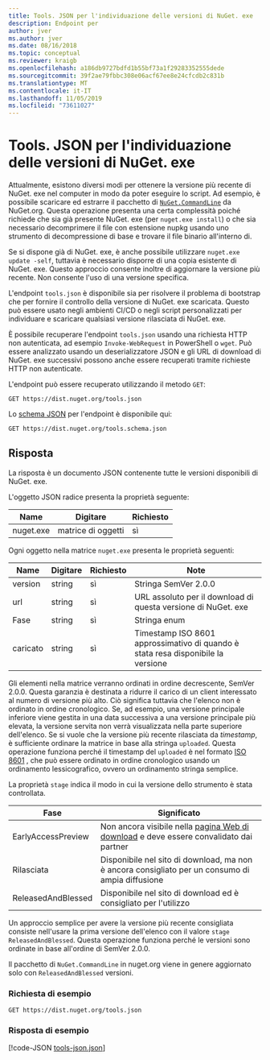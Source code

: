 ```yaml
---
title: Tools. JSON per l'individuazione delle versioni di NuGet. exe
description: Endpoint per
author: jver
ms.author: jver
ms.date: 08/16/2018
ms.topic: conceptual
ms.reviewer: kraigb
ms.openlocfilehash: a186db9727bdfd1b55bf73a1f29283352555dede
ms.sourcegitcommit: 39f2ae79fbbc308e06acf67ee8e24cfcdb2c831b
ms.translationtype: MT
ms.contentlocale: it-IT
ms.lasthandoff: 11/05/2019
ms.locfileid: "73611027"
---
```

# <a name="toolsjson-for-discovering-nugetexe-versions"></a>Tools. JSON per l'individuazione delle versioni di NuGet. exe

Attualmente, esistono diversi modi per ottenere la versione più recente di NuGet. exe nel computer in modo da poter eseguire lo script. Ad esempio, è possibile scaricare ed estrarre il pacchetto di [`NuGet.CommandLine`](https://www.nuget.org/packages/NuGet.CommandLine/) da NuGet.org. Questa operazione presenta una certa complessità poiché richiede che sia già presente NuGet. exe (per `nuget.exe install`) o che sia necessario decomprimere il file con estensione nupkg usando uno strumento di decompressione di base e trovare il file binario all'interno di.

Se si dispone già di NuGet. exe, è anche possibile utilizzare `nuget.exe update -self`, tuttavia è necessario disporre di una copia esistente di NuGet. exe. Questo approccio consente inoltre di aggiornare la versione più recente. Non consente l'uso di una versione specifica.

L'endpoint `tools.json` è disponibile sia per risolvere il problema di bootstrap che per fornire il controllo della versione di NuGet. exe scaricata. Questo può essere usato negli ambienti CI/CD o negli script personalizzati per individuare e scaricare qualsiasi versione rilasciata di NuGet. exe.

È possibile recuperare l'endpoint `tools.json` usando una richiesta HTTP non autenticata, ad esempio `Invoke-WebRequest` in PowerShell o `wget`. Può essere analizzato usando un deserializzatore JSON e gli URL di download di NuGet. exe successivi possono anche essere recuperati tramite richieste HTTP non autenticate.

L'endpoint può essere recuperato utilizzando il metodo `GET`:

    GET https://dist.nuget.org/tools.json

Lo [schema JSON](https://json-schema.org/) per l'endpoint è disponibile qui:

    GET https://dist.nuget.org/tools.schema.json

## <a name="response"></a>Risposta

La risposta è un documento JSON contenente tutte le versioni disponibili di NuGet. exe.

L'oggetto JSON radice presenta la proprietà seguente:

Name      | Digitare             | Richiesto
--------- | ---------------- | --------
nuget.exe | matrice di oggetti | sì

Ogni oggetto nella matrice `nuget.exe` presenta le proprietà seguenti:

Name     | Digitare   | Richiesto | Note
-------- | ------ | -------- | -----
version  | string | sì      | Stringa SemVer 2.0.0
url      | string | sì      | URL assoluto per il download di questa versione di NuGet. exe
Fase    | string | sì      | Stringa enum
caricato | string | sì      | Timestamp ISO 8601 approssimativo di quando è stata resa disponibile la versione

Gli elementi nella matrice verranno ordinati in ordine decrescente, SemVer 2.0.0. Questa garanzia è destinata a ridurre il carico di un client interessato al numero di versione più alto. Ciò significa tuttavia che l'elenco non è ordinato in ordine cronologico. Se, ad esempio, una versione principale inferiore viene gestita in una data successiva a una versione principale più elevata, la versione servita non verrà visualizzata nella parte superiore dell'elenco. Se si vuole che la versione più recente rilasciata da *timestamp*, è sufficiente ordinare la matrice in base alla stringa `uploaded`. Questa operazione funziona perché il timestamp del `uploaded` è nel formato [ISO 8601](https://www.iso.org/iso-8601-date-and-time-format.html) , che può essere ordinato in ordine cronologico usando un ordinamento lessicografico, ovvero un ordinamento stringa semplice.

La proprietà `stage` indica il modo in cui la versione dello strumento è stata controllata. 

Fase              | Significato
------------------ | ------
EarlyAccessPreview | Non ancora visibile nella [pagina Web di download](https://www.nuget.org/downloads) e deve essere convalidato dai partner
Rilasciata           | Disponibile nel sito di download, ma non è ancora consigliato per un consumo di ampia diffusione
ReleasedAndBlessed | Disponibile nel sito di download ed è consigliato per l'utilizzo

Un approccio semplice per avere la versione più recente consigliata consiste nell'usare la prima versione dell'elenco con il valore `stage` `ReleasedAndBlessed`. Questa operazione funziona perché le versioni sono ordinate in base all'ordine di SemVer 2.0.0.

Il pacchetto di `NuGet.CommandLine` in nuget.org viene in genere aggiornato solo con `ReleasedAndBlessed` versioni.

### <a name="sample-request"></a>Richiesta di esempio

    GET https://dist.nuget.org/tools.json

### <a name="sample-response"></a>Risposta di esempio

[!code-JSON [tools-json.json](./_data/tools-json.json)]
